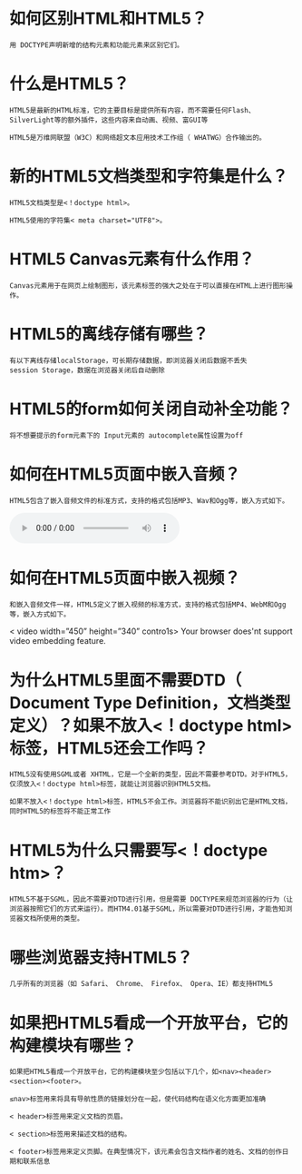 # 如何区别HTML和HTML5？
    用 DOCTYPE声明新增的结构元素和功能元素来区别它们。


# 什么是HTML5？
    HTML5是最新的HTML标准，它的主要目标是提供所有内容，而不需要任何Flash、 SilverLight等的额外插件，这些内容来自动画、视频、富GUI等

    HTML5是万维网联盟（W3C）和网络超文本应用技术工作组（ WHATWG）合作输出的。


# 新的HTML5文档类型和字符集是什么？
    HTML5文档类型是<！doctype html>。

    HTML5使用的字符集< meta charset="UTF8">。


# HTML5 Canvas元素有什么作用？
    Canvas元素用于在网页上绘制图形，该元素标签的强大之处在于可以直接在HTML上进行图形操作。


# HTML5的离线存储有哪些？
    有以下离线存储localStorage，可长期存储数据，即浏览器关闭后数据不丢失
    session Storage，数据在浏览器关闭后自动删除


# HTML5的form如何关闭自动补全功能？
    将不想要提示的form元素下的 Input元素的 autocomplete属性设置为off


# 如何在HTML5页面中嵌入音频？
    HTML5包含了嵌入音频文件的标准方式，支持的格式包括MP3、Wav和Ogg等，嵌入方式如下。
<audio controls>
<source src="icketang.mp3" type="audio/mpeg">
Your browser does'nt support audio embedding feature.
</audio>    

# 如何在HTML5页面中嵌入视频？
    和嵌入音频文件一样，HTML5定义了嵌入视频的标准方式，支持的格式包括MP4、WebM和Ogg等，嵌入方式如下。
< video width=”450” height=”340” contro1s>
<source src="icketang.mp4"  type="video/mp4">
Your browser does'nt support video embedding feature.
</video>


# 为什么HTML5里面不需要DTD（ Document Type Definition，文档类型定义）？如果不放入<！doctype html>标签，HTML5还会工作吗？
    HTML5没有使用SGML或者 XHTML，它是一个全新的类型，因此不需要参考DTD。对于HTML5，仅须放入<！doctype html>标签，就能让浏览器识别HTML5文档。

    如果不放入<！doctype html>标签，HTML5不会工作。浏览器将不能识别出它是HTML文档，同时HTML5的标签将不能正常工作

# HTML5为什么只需要写<！doctype htm>？
    HTML5不基于SGML，因此不需要对DTD进行引用，但是需要 DOCTYPE来规范浏览器的行为（让浏览器按照它们的方式来运行）。而HTM4.01基于SGML，所以需要对DTD进行引用，才能告知浏览器文档所使用的类型。


# 哪些浏览器支持HTML5？
    几乎所有的浏览器（如 Safari、 Chrome、 Firefox、 Opera、IE）都支持HTML5


# 如果把HTML5看成一个开放平台，它的构建模块有哪些？
    如果把HTML5看成一个开放平台，它的构建模块至少包括以下几个，如<nav><header><section><footer>。

    ≤nav>标签用来将具有导航性质的链接划分在一起，使代码结构在语义化方面更加准确

    < header>标签用来定义文档的页眉。

    < section>标签用来描述文档的结构。

    < footer>标签用来定义页脚。在典型情况下，该元素会包含文档作者的姓名、文档的创作日期和联系信息
